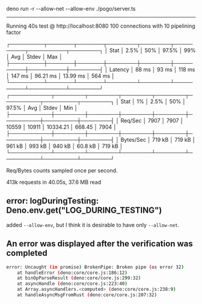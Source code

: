 deno run -r --allow-net --allow-env ./pogo/server.ts

---

Running 40s test @ http://localhost:8080
100 connections with 10 pipelining factor

┌─────────┬───────┬───────┬────────┬────────┬──────────┬──────────┬────────┐
│ Stat    │ 2.5%  │ 50%   │ 97.5%  │ 99%    │ Avg      │ Stdev    │ Max    │
├─────────┼───────┼───────┼────────┼────────┼──────────┼──────────┼────────┤
│ Latency │ 88 ms │ 93 ms │ 118 ms │ 147 ms │ 96.21 ms │ 13.99 ms │ 564 ms │
└─────────┴───────┴───────┴────────┴────────┴──────────┴──────────┴────────┘
┌───────────┬────────┬────────┬────────┬────────┬──────────┬─────────┬────────┐
│ Stat      │ 1%     │ 2.5%   │ 50%    │ 97.5%  │ Avg      │ Stdev   │ Min    │
├───────────┼────────┼────────┼────────┼────────┼──────────┼─────────┼────────┤
│ Req/Sec   │ 7907   │ 7907   │ 10559  │ 10911  │ 10334.21 │ 668.45  │ 7904   │
├───────────┼────────┼────────┼────────┼────────┼──────────┼─────────┼────────┤
│ Bytes/Sec │ 719 kB │ 719 kB │ 961 kB │ 993 kB │ 940 kB   │ 60.8 kB │ 719 kB │
└───────────┴────────┴────────┴────────┴────────┴──────────┴─────────┴────────┘

Req/Bytes counts sampled once per second.

413k requests in 40.05s, 37.6 MB read

## error: logDuringTesting: Deno.env.get("LOG_DURING_TESTING")
added `--allow-env`, but I think it is desirable to have only `--allow-net`.

## An error was displayed after the verification was completed

```bash
error: Uncaught (in promise) BrokenPipe: Broken pipe (os error 32)
    at handleError (deno:core/core.js:186:12)
    at binOpParseResult (deno:core/core.js:299:32)
    at asyncHandle (deno:core/core.js:223:40)
    at Array.asyncHandlers.<computed> (deno:core/core.js:238:9)
    at handleAsyncMsgFromRust (deno:core/core.js:207:32)
```
